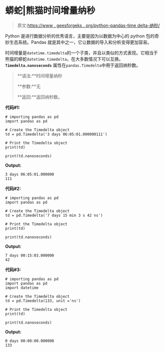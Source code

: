 # 蟒蛇|熊猫时间增量纳秒

> 原文:[https://www . geesforgeks . org/python-pandas-time delta-纳秒/](https://www.geeksforgeeks.org/python-pandas-timedelta-nanoseconds/)

Python 是进行数据分析的优秀语言，主要是因为以数据为中心的 python 包的奇妙生态系统。Pandas 就是其中之一，它让数据的导入和分析变得更加容易。

时间增量是`datetime.timedelta`的一个子类，并且以类似的方式表现。它相当于熊猫的蟒蛇`datetime.timedelta`，在大多数情况下可以互换。 **`Timedelta.nanoseconds`** 属性在`pandas.Timedelta`中用于返回纳秒数。

> **语法:**时间增量纳秒
> 
> **参数:**无
> 
> **返回:**返回纳秒数。

**代码#1:**

```
# importing pandas as pd 
import pandas as pd 

# Create the Timedelta object 
td = pd.Timedelta('3 days 06:05:01.000000111') 

# Print the Timedelta object 
print(td) 

print(td.nanoseconds)
```

**Output:**

```
3 days 06:05:01.000000
111

```

**代码#2:**

```
# importing pandas as pd 
import pandas as pd 

# Create the Timedelta object 
td = pd.Timedelta('7 days 15 min 3 s 42 ns') 

# Print the Timedelta object 
print(td) 

print(td.nanoseconds)
```

**Output:**

```
7 days 00:15:03.000000
42

```

**代码#3:**

```
# importing pandas as pd 
import pandas as pd 
import datetime

# Create the Timedelta object 
td = pd.Timedelta(133, unit ='ns')

# Print the Timedelta object 
print(td) 

print(td.nanoseconds)
```

**Output:**

```
0 days 00:00:00.000000
133

```